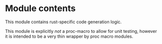 # Module contents

This module contains rust-specific code generation logic.

This module is explicitly *not* a proc-macro to allow
for unit testing, however it is intended to be a very
thin wrapper by proc macro modules.